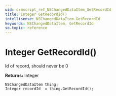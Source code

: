 ```yaml
---
uid: crmscript_ref_NSChangedDataItem_GetRecordId
title: Integer GetRecordId()
intellisense: NSChangedDataItem.GetRecordId
keywords: NSChangedDataItem, GetRecordId
so.topic: reference
---
```


# Integer GetRecordId()

Id of record, should never be 0

**Returns:** Integer

```crmscript
NSChangedDataItem thing;
Integer recordId  = thing.GetRecordId();
```


